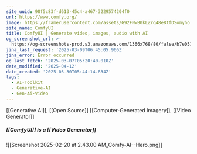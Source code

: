 ```yaml
---
site_uuid: 98f5c83f-d613-45c4-a467-3229574204f0
url: https://www.comfy.org/
image: https://framerusercontent.com/assets/G92FNwB0kLZrq48e8tfDSomyho.png
site_name: ComfyUI
title: ComfyUI | Generate video, images, audio with AI
og_screenshot_url: >-
  https://og-screenshots-prod.s3.amazonaws.com/1366x768/80/false/b7e051fa79209c2f81c719146eb3918dd837ff7d46f1595651008e8c242cf0bc.jpeg
jina_last_request: '2025-03-09T06:45:05.966Z'
jina_error: Error occurred
og_last_fetch: '2025-03-07T05:20:40.010Z'
date_modified: '2025-04-12'
date_created: '2025-03-30T05:44:14.834Z'
tags:
  - AI-Toolkit
  - Generative-AI
  - Gen-Ai-Video
---
```


































































[[Generative AI]], [[Open Source]]
[[Computer-Generated Imagery]], [[Video Generator]]

##### [[ComfyUI]] is a [[Video Generator]]
![[Screenshot 2025-02-20 at 2.43.00 AM_Comfy-AI--Hero.png]]
